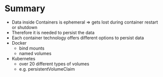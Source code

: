 # Summary

- Data inside Containers is ephemeral => gets lost during container restart or shutdown
- Therefore it is needed to persist the data
- Each container technology offers different options to persist data
- Docker
  - bind mounts
  - named volumes
- Kubernetes
  - over 20 different types of volumes
  - e.g. persistentVolumeClaim
